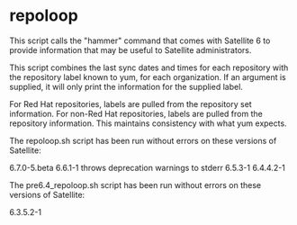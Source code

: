 # repoloop

This script calls the "hammer" command that comes with Satellite 6 to provide information that may
be useful to Satellite administrators.

This script combines the last sync dates and times for each repository with the
repository label known to yum, for each organization.  If an argument is supplied, it will only print
the information for the supplied label.

For Red Hat repositories, labels are pulled from the repository set information.  For non-Red Hat
repositories, labels are pulled from the repository information.  This maintains consistency with
what yum expects.

The repoloop.sh script has been run without errors on these versions of Satellite:

6.7.0-5.beta
6.6.1-1		throws deprecation warnings to stderr
6.5.3-1
6.4.4.2-1

The pre6.4_repoloop.sh script has been run without errors on these versions of Satellite:

6.3.5.2-1
